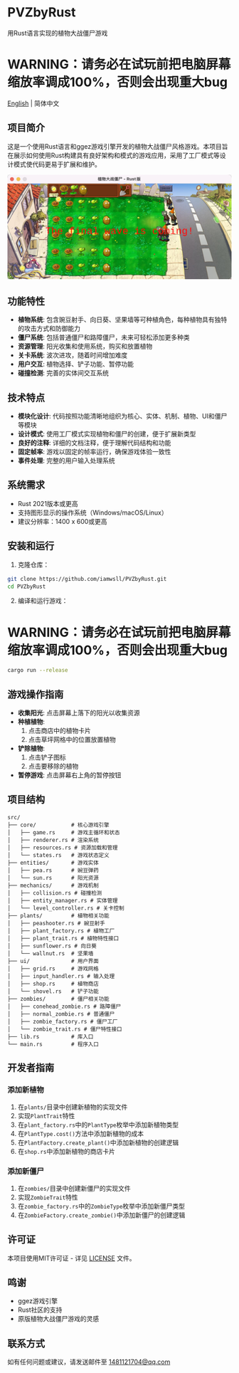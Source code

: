 # PVZbyRust

用Rust语言实现的植物大战僵尸游戏

# WARNING：请务必在试玩前把电脑屏幕缩放率调成100%，否则会出现重大bug

[English](README_EN.md) | 简体中文

## 项目简介

这是一个使用Rust语言和ggez游戏引擎开发的植物大战僵尸风格游戏。本项目旨在展示如何使用Rust构建具有良好架构和模式的游戏应用，采用了工厂模式等设计模式使代码更易于扩展和维护。

![游戏截图](Resource/other_image/Screenshot.png)

## 功能特性

- **植物系统**: 包含豌豆射手、向日葵、坚果墙等可种植角色，每种植物具有独特的攻击方式和防御能力
- **僵尸系统**: 包括普通僵尸和路障僵尸，未来可轻松添加更多种类
- **资源管理**: 阳光收集和使用系统，购买和放置植物
- **关卡系统**: 波次进攻，随着时间增加难度
- **用户交互**: 植物选择、铲子功能、暂停功能
- **碰撞检测**: 完善的实体间交互系统

## 技术特点

- **模块化设计**: 代码按照功能清晰地组织为核心、实体、机制、植物、UI和僵尸等模块
- **设计模式**: 使用工厂模式实现植物和僵尸的创建，便于扩展新类型
- **良好的注释**: 详细的文档注释，便于理解代码结构和功能
- **固定帧率**: 游戏以固定的帧率运行，确保游戏体验一致性
- **事件处理**: 完整的用户输入处理系统

## 系统需求

- Rust 2021版本或更高
- 支持图形显示的操作系统（Windows/macOS/Linux）
- 建议分辨率：1400 x 600或更高

## 安装和运行

1. 克隆仓库：
```bash
git clone https://github.com/iamwsll/PVZbyRust.git
cd PVZbyRust
```

2. 编译和运行游戏：
# WARNING：请务必在试玩前把电脑屏幕缩放率调成100%，否则会出现重大bug
```bash
cargo run --release
```

## 游戏操作指南

- **收集阳光**: 点击屏幕上落下的阳光以收集资源
- **种植植物**: 
  1. 点击商店中的植物卡片
  2. 点击草坪网格中的位置放置植物
- **铲除植物**: 
  1. 点击铲子图标
  2. 点击要移除的植物
- **暂停游戏**: 点击屏幕右上角的暂停按钮

## 项目结构

```
src/
├── core/           # 核心游戏引擎
│   ├── game.rs     # 游戏主循环和状态
│   ├── renderer.rs # 渲染系统
│   ├── resources.rs # 资源加载和管理
│   └── states.rs   # 游戏状态定义
├── entities/       # 游戏实体
│   ├── pea.rs      # 豌豆弹药
│   └── sun.rs      # 阳光资源
├── mechanics/      # 游戏机制
│   ├── collision.rs # 碰撞检测
│   ├── entity_manager.rs # 实体管理
│   └── level_controller.rs # 关卡控制
├── plants/         # 植物相关功能
│   ├── peashooter.rs # 豌豆射手
│   ├── plant_factory.rs # 植物工厂
│   ├── plant_trait.rs # 植物特性接口
│   ├── sunflower.rs # 向日葵
│   └── wallnut.rs  # 坚果墙
├── ui/             # 用户界面
│   ├── grid.rs     # 游戏网格
│   ├── input_handler.rs # 输入处理
│   ├── shop.rs     # 植物商店
│   └── shovel.rs   # 铲子功能
├── zombies/        # 僵尸相关功能
│   ├── conehead_zombie.rs # 路障僵尸
│   ├── normal_zombie.rs # 普通僵尸
│   ├── zombie_factory.rs # 僵尸工厂
│   └── zombie_trait.rs # 僵尸特性接口
├── lib.rs          # 库入口
└── main.rs         # 程序入口
```

## 开发者指南

### 添加新植物

1. 在`plants/`目录中创建新植物的实现文件
2. 实现`PlantTrait`特性
3. 在`plant_factory.rs`中的`PlantType`枚举中添加新植物类型
4. 在`PlantType.cost()`方法中添加新植物的成本
5. 在`PlantFactory.create_plant()`中添加新植物的创建逻辑
6. 在`shop.rs`中添加新植物的商店卡片

### 添加新僵尸

1. 在`zombies/`目录中创建新僵尸的实现文件
2. 实现`ZombieTrait`特性
3. 在`zombie_factory.rs`中的`ZombieType`枚举中添加新僵尸类型
4. 在`ZombieFactory.create_zombie()`中添加新僵尸的创建逻辑

## 许可证

本项目使用MIT许可证 - 详见 [LICENSE](LICENSE) 文件。

## 鸣谢

- ggez游戏引擎
- Rust社区的支持
- 原版植物大战僵尸游戏的灵感

## 联系方式

如有任何问题或建议，请发送邮件至 1481121704@qq.com
